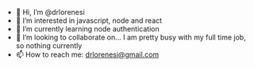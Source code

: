 - 👋 Hi, I’m @drlorenesi
- 👀 I’m interested in javascript, node and react
- 🌱 I’m currently learning node authentication
- 💞️ I’m looking to collaborate on... I am pretty busy with my full time job, so nothing currently
- 📫 How to reach me: drlorenesi@gmail.com

<!---
drlorenesi/drlorenesi is a ✨ special ✨ repository because its `README.md` (this file) appears on your GitHub profile.
You can click the Preview link to take a look at your changes.
--->
